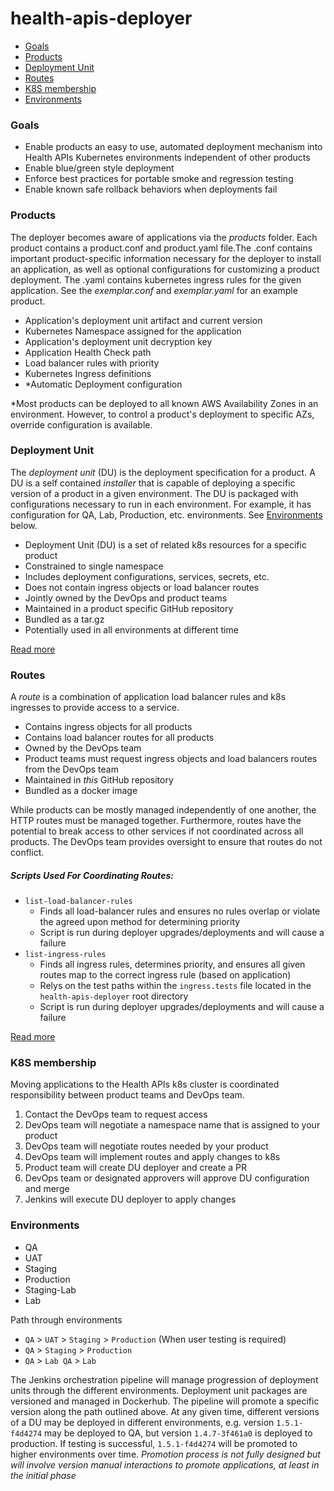 # health-apis-deployer
  + [Goals](#goals)
  + [Products](#products)
  + [Deployment Unit](#deployment-unit)
  + [Routes](#routes)
  + [K8S membership](#k8s-membership)
  + [Environments](#environments)

### Goals
- Enable products an easy to use, automated deployment mechanism into Health APIs Kubernetes
  environments independent of other products
- Enable blue/green style deployment
- Enforce best practices for portable smoke and regression testing
- Enable known safe rollback behaviors when deployments fail


### Products
The deployer becomes aware of applications via the _products_ folder. Each product contains a product.conf and product.yaml file.The .conf contains important product-specific information necessary for the deployer to install an application,
as well as optional configurations for customizing a product deployment. The .yaml contains kubernetes ingress rules for the given application. See the _exemplar.conf_ and _exemplar.yaml_ for an example product.


- Application's deployment unit artifact and current version
- Kubernetes Namespace assigned for the application
- Application's deployment unit decryption key
- Application Health Check path
- Load balancer rules with priority
- Kubernetes Ingress definitions
- *Automatic Deployment configuration

*Most products can be deployed to all known AWS Availability Zones in an environment. However, to control a product's deployment to specific AZs, override configuration is available.


### Deployment Unit
The _deployment unit_ (DU) is the deployment specification for a product. A DU is a self contained
_installer_ that is capable of deploying a specific version of a product in a given environment.
The DU is packaged with configurations necessary to run in each environment. For example, it has
configuration for QA, Lab, Production, etc. environments. See [Environments](#environments) below.


- Deployment Unit (DU) is a set of related k8s resources for a specific product
- Constrained to single namespace
- Includes deployment configurations, services, secrets, etc.
- Does not contain ingress objects or load balancer routes
- Jointly owned by the DevOps and product teams
- Maintained in a product specific GitHub repository
- Bundled as a tar.gz
- Potentially used in all environments at different time

[Read more](deployment-unit.md)


### Routes
A _route_ is a combination of application load balancer rules and k8s ingresses to provide
access to a service.

- Contains ingress objects for all products
- Contains load balancer routes for all products
- Owned by the DevOps team
- Product teams must request ingress objects and load balancers routes from the DevOps team
- Maintained in _this_ GitHub repository
- Bundled as a docker image

While products can be mostly managed independently of one another, the HTTP routes must be
managed together. Furthermore, routes have the potential to break access to other services if not
coordinated across all products. The DevOps team provides oversight to ensure that routes do not
conflict.

##### Scripts Used For Coordinating Routes:

- `list-load-balancer-rules`
  - Finds all load-balancer rules and ensures no rules overlap or violate the agreed upon method for determining priority
  - Script is run during deployer upgrades/deployments and will cause a failure
- `list-ingress-rules`
  - Finds all ingress rules, determines priority, and ensures all given routes map to the correct ingress rule (based on application)
  - Relys on the test paths within the `ingress.tests` file located in the `health-apis-deployer` root directory
  - Script is run during deployer upgrades/deployments and will cause a failure

[Read more](ingress-and-load-balancer-rules.md)

### K8S membership
Moving applications to the Health APIs k8s cluster is coordinated responsibility between product
teams and DevOps team.

1. Contact the DevOps team to request access
2. DevOps team will negotiate a namespace name that is assigned to your product
3. DevOps team will negotiate routes needed by your product
4. DevOps team will implement routes and apply changes to k8s
5. Product team will create DU deployer and create a PR
6. DevOps team or designated approvers will approve DU configuration and merge
7. Jenkins will execute DU deployer to apply changes

### Environments
- QA
- UAT
- Staging
- Production
- Staging-Lab
- Lab

Path through environments
- `QA` > `UAT` > `Staging` > `Production` (When user testing is required)
- `QA` > `Staging` > `Production`
- `QA` > `Lab QA` > `Lab`

The Jenkins orchestration pipeline will manage progression of deployment units through the
different environments. Deployment unit packages are versioned and managed in Dockerhub. The
pipeline will promote a specific version along the path outlined above. At any given time,
different versions of a DU may be deployed in different environments, e.g. version `1.5.1-f4d4274`
may be deployed to QA, but version `1.4.7-3f461a0` is deployed to production. If testing is
successful, `1.5.1-f4d4274` will be promoted to higher environments over time.
_Promotion process is not fully designed but will involve version manual interactions to promote
applications, at least in the initial phase_
